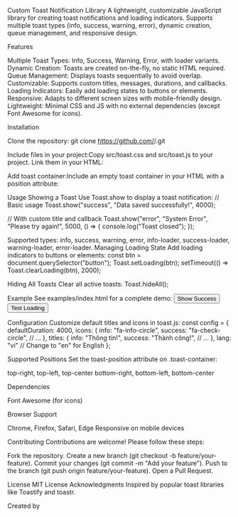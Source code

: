 Custom Toast Notification Library
A lightweight, customizable JavaScript library for creating toast notifications and loading indicators. Supports multiple toast types (info, success, warning, error), dynamic creation, queue management, and responsive design.

Features

Multiple Toast Types: Info, Success, Warning, Error, with loader variants.
Dynamic Creation: Toasts are created on-the-fly, no static HTML required.
Queue Management: Displays toasts sequentially to avoid overlap.
Customizable: Supports custom titles, messages, durations, and callbacks.
Loading Indicators: Easily add loading states to buttons or elements.
Responsive: Adapts to different screen sizes with mobile-friendly design.
Lightweight: Minimal CSS and JS with no external dependencies (except Font Awesome for icons).

Installation

Clone the repository:
git clone https://github.com/<your-username>/<your-repo-name>.git


Include files in your project:Copy src/toast.css and src/toast.js to your project. Link them in your HTML:
<link rel="stylesheet" href="https://cdnjs.cloudflare.com/ajax/libs/font-awesome/6.0.0-beta3/css/all.min.css">
<link rel="stylesheet" href="path/to/toast.css">
<script src="path/to/toast.js"></script>


Add toast container:Include an empty toast container in your HTML with a position attribute:
<div class="toast-container" toast-position="top-right"></div>



Usage
Showing a Toast
Use Toast.show to display a toast notification:
// Basic usage
Toast.show("success", "Data saved successfully!", 4000);

// With custom title and callback
Toast.show("error", "System Error", "Please try again!", 5000, () => {
    console.log("Toast closed");
});

Supported types: info, success, warning, error, info-loader, success-loader, warning-loader, error-loader.
Managing Loading State
Add loading indicators to buttons or elements:
const btn = document.querySelector("button");
Toast.setLoading(btn);
setTimeout(() => Toast.clearLoading(btn), 2000);

Hiding All Toasts
Clear all active toasts:
Toast.hideAll();

Example
See examples/index.html for a complete demo:
<button class="loading" onclick="Toast.show('success', 'Thành công', 'Dữ liệu đã được lưu!', 4000)">Show Success</button>
<button class="loading" onclick="testLoading(this)">Test Loading</button>
<script>
    function testLoading(btn) {
        Toast.setLoading(btn);
        setTimeout(() => Toast.clearLoading(btn), 2000);
    }
</script>

Configuration
Customize default titles and icons in toast.js:
const config = {
    defaultDuration: 4000,
    icons: {
        info: "fa-info-circle",
        success: "fa-check-circle",
        // ...
    },
    titles: {
        info: "Thông tin!",
        success: "Thành công!",
        // ...
    },
    lang: "vi" // Change to "en" for English
};

Supported Positions
Set the toast-position attribute on .toast-container:

top-right, top-left, top-center
bottom-right, bottom-left, bottom-center

Dependencies

Font Awesome (for icons)

Browser Support

Chrome, Firefox, Safari, Edge
Responsive on mobile devices

Contributing
Contributions are welcome! Please follow these steps:

Fork the repository.
Create a new branch (git checkout -b feature/your-feature).
Commit your changes (git commit -m "Add your feature").
Push to the branch (git push origin feature/your-feature).
Open a Pull Request.

License
MIT License
Acknowledgments
Inspired by popular toast libraries like Toastify and toastr.

Created by 
